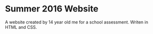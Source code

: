 # Summer 2016 Website
A website created by 14 year old me for a school assessment. Writen in HTML and CSS.

